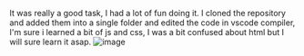 It was really a good task, I had a lot of fun doing it. I cloned the repository and added them into a single folder and edited the code in vscode compiler, I'm sure i learned a bit of js and css, I was a bit confused about html but I will sure learn it asap.
![image](https://user-images.githubusercontent.com/117881871/206084008-ff63628b-4756-4458-91e2-a35b92b167c7.png)
